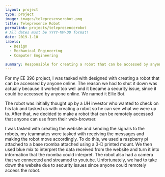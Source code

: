```yaml
---
layout: project
type: project
image: images/telepresenserobot.png
title: Telepresence Robot
permalink: projects/telepresencerobot
# All dates must be YYYY-MM-DD format!
date: 2019-1-10
labels:
  - Design
  - Mechanical Engineering
  - Computer Engineering

summary: Responsible for creating a robot that can be accessed by anyone online.
---
```



For my EE 396 project, I was tasked with designed with creating a robot that can be accessed by anyone online. The reason we had to shut it down was actually because it worked too well and it became a security issue, since it could be accessed by anyone online. We named it Ellie Bot.

The robot was initially thought up by a UH investor who wanted to check on his lab and tasked us with creating a robot so he can see what we were up to. After that, we decided to make a robot that can be remotely accessed that anyone can use from their web-browser. 

I was tasked with creating the website and sending the signals to the robots, my teammates were tasked with receiving the messages and making the robot move accordingly. To do this, we used a raspberry pi attached to a base roomba attached using a 3-D printed mount. We then used blue mix to interpret the data received from the website and turn it into information that the roomba could interpret. The robot also had a camera that we connected and streamed to youtube. Unfortunately, we had to take down the website due to security issues since anyone could remotely access the robot. 

